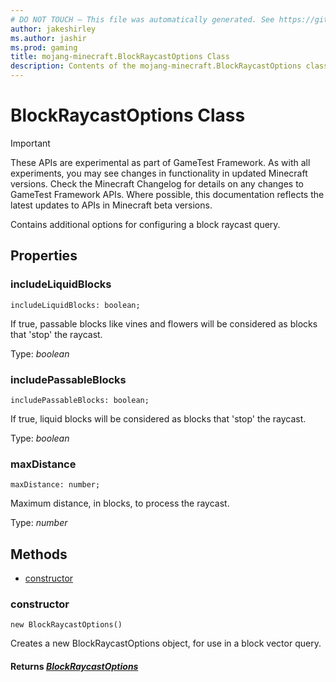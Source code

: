 ```yaml
---
# DO NOT TOUCH — This file was automatically generated. See https://github.com/Mojang/MinecraftScriptingApiDocsGenerator to modify descriptions, examples, etc.
author: jakeshirley
ms.author: jashir
ms.prod: gaming
title: mojang-minecraft.BlockRaycastOptions Class
description: Contents of the mojang-minecraft.BlockRaycastOptions class.
---
```

# BlockRaycastOptions Class
>[!IMPORTANT]
>These APIs are experimental as part of GameTest Framework. As with all experiments, you may see changes in functionality in updated Minecraft versions. Check the Minecraft Changelog for details on any changes to GameTest Framework APIs. Where possible, this documentation reflects the latest updates to APIs in Minecraft beta versions.

Contains additional options for configuring a block raycast query.

## Properties
### **includeLiquidBlocks**
`includeLiquidBlocks: boolean;`

If true, passable blocks like vines and flowers will be considered as blocks that 'stop' the raycast.

Type: *boolean*


### **includePassableBlocks**
`includePassableBlocks: boolean;`

If true, liquid blocks will be considered as blocks that 'stop' the raycast.

Type: *boolean*


### **maxDistance**
`maxDistance: number;`

Maximum distance, in blocks, to process the raycast.

Type: *number*



## Methods
- [constructor](#constructor)
  
### **constructor**
`
new BlockRaycastOptions()
`

Creates a new BlockRaycastOptions object, for use in a block vector query.

#### **Returns** [*BlockRaycastOptions*](BlockRaycastOptions.md)



